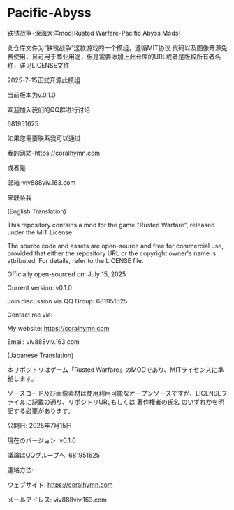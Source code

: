 # Pacific-Abyss
铁锈战争-深海大洋mod[Rusted Warfare-Pacific Abyss Mods]

此仓库文件为“铁锈战争”这款游戏的一个模组，遵循MIT协议
代码以及图像开源免费使用，且可用于商业用途，但是需要添加上此仓库的URL或者是版权所有者名称，详见LICENSE文件


2025-7-15正式开源此模组

当前版本为v.0.1.0

欢迎加入我们的QQ群进行讨论

681951625


如果您需要联系我可以通过

我的网站-https://coralhymn.com

或者是

邮箱-viv888viv.163.com

来联系我


 (English Translation)​​
 
This repository contains a mod for the game "Rusted Warfare", released under the MIT License.

The source code and assets are open-source and free for commercial use, provided that ​either​ the repository URL ​or​ the copyright owner's name is attributed. For details, refer to the LICENSE file.

​Officially open-sourced on: July 15, 2025

​Current version: v0.1.0

​Join discussion via QQ Group: 681951625

​Contact me via:

My website: https://coralhymn.com

Email: viv888viv.163.com


(Japanese Translation)​

本リポジトリはゲーム「Rusted Warfare」のMODであり、MITライセンスに準拠します。

ソースコード及び画像素材は商用利用可能なオープンソースですが、LICENSEファイルに記載の通り、リポジトリURL​ もしくは ​著作権者の氏名​ のいずれかを明記する必要があります。


​公開日: 2025年7月15日

​現在のバージョン: v0.1.0

​議論はQQグループへ: 681951625

​連絡方法:

ウェブサイト: https://coralhymn.com

メールアドレス: viv888viv.163.com

